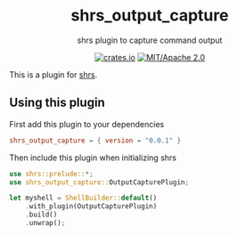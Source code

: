 
<div align="center">

# shrs_output_capture

shrs plugin to capture command output

[![crates.io](https://img.shields.io/crates/v/shrs_output_capture.svg)](https://crates.io/crates/shrs_output_capture)
[![MIT/Apache 2.0](https://img.shields.io/badge/license-MIT%2FApache-blue.svg)](#)

</div>

This is a plugin for [shrs](https://github.com/MrPicklePinosaur/shrs).

## Using this plugin

First add this plugin to your dependencies
```toml
shrs_output_capture = { version = "0.0.1" }
```

Then include this plugin when initializing shrs
```rust
use shrs::prelude::*;
use shrs_output_capture::OutputCapturePlugin;

let myshell = ShellBuilder::default()
    .with_plugin(OutputCapturePlugin)
    .build()
    .unwrap();

```
